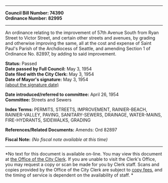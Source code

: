 * * * * *  
  
**Council Bill Number: [](#h0)[](#h2)74390**   
**Ordinance Number: 82995**  
  
* * * * *  
  
An ordinance relating to the improvement of 57th Avenue South from Ryan Street to Victor Street, and certain other streets and avenues, by grading and otherwise improving the same, all at the cost and expense of Saint Paul's Parish of the Archdiocess of Seattle, and amending Section 1 of Ordinance No. 82897, by adding to said improvement.  
  
**Status:** Passed   
**Date passed by Full Council:** May 3, 1954   
**Date filed with the City Clerk:** May 3, 1954   
**Date of Mayor's signature:** May 3, 1954   
[(about the signature date)](/~public/approvaldate.htm)   
  
  
**Date introduced/referred to committee:** April 26, 1954   
**Committee:** Streets and Sewers   
  
**Index Terms:** PERMITS, STREETS, IMPROVEMENT, RAINIER-BEACH, RAINIER-VALLEY, PAVING, SANITARY-SEWERS, DRAINAGE, WATER-MAINS, FIRE-HYDRANTS, SIDEWALKS, GRADING  
  
**References/Related Documents:** Amends: Ord 82897  
  
**Fiscal Note:** *(No fiscal note available at this time)*  
  
* * * * *  
  
*No text for this document is available on-line. You may view this document at [the Office of the City Clerk](http://www.seattle.gov/leg/clerk/contactUs.htm). If you are unable to visit the Clerk's Office, you may request a copy or scan be made for you by Clerk staff. Scans and copies provided by the Office of the City Clerk are subject to [copy fees](http://clerk.seattle.gov/~public/clerkfees.htm), and the timing of service is dependent on the availability of staff. *  
  
  
